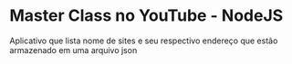 # Master Class no YouTube - NodeJS

Aplicativo que lista nome de sites e seu respectivo endereço que estão
armazenado em uma arquivo json

